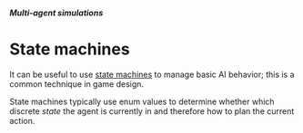 ##### Multi-agent simulations

# State machines

It can be useful to use [state machines](https://gameprogrammingpatterns.com/state.html) to manage basic AI behavior; this is a common technique in game design.

State machines typically use enum values to determine whether which discrete *state* the agent is currently in and therefore how to plan the current action.


